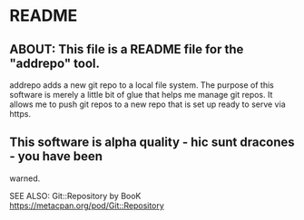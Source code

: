 # README

## ABOUT: This file is a README file for the "addrepo" tool.

addrepo adds a new git repo to a local file system.  The purpose of
this software is merely a little bit of glue that helps me manage git
repos. It allows me to push git repos to a new repo that is set up
ready to serve via https.

## This software is alpha quality - hic sunt dracones - you have been
   warned.


SEE ALSO: Git::Repository by BooK https://metacpan.org/pod/Git::Repository
